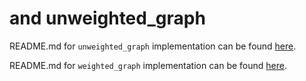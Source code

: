 #  and unweighted_graph

README.md for `unweighted_graph` implementation can be found [here](https://github.com/Aram-Vn/Graph_impl_cpp/tree/main/unweighted_graph).

README.md for `weighted_graph` implementation can be found [here](https://github.com/Aram-Vn/Graph_impl_cpp/blob/main/weighted_graph/README.md).